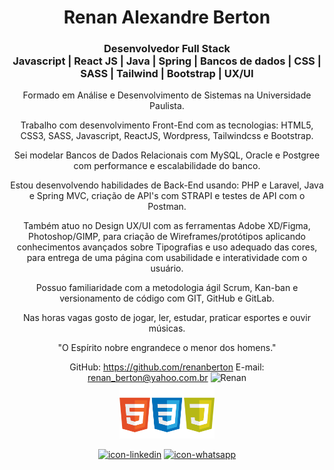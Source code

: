 <div align= "center">

  # Renan Alexandre Berton
  ### Desenvolvedor Full Stack <br> Javascript | React JS | Java | Spring | Bancos de dados | CSS | SASS | Tailwind | Bootstrap | UX/UI

  Formado em Análise e Desenvolvimento de Sistemas na Universidade Paulista.

  Trabalho com desenvolvimento Front-End com as tecnologias: HTML5, CSS3, SASS, Javascript, ReactJS, Wordpress, Tailwindcss e Bootstrap.

  Sei modelar Bancos de Dados Relacionais com MySQL, Oracle e Postgree com performance e escalabilidade do banco.

  Estou desenvolvendo habilidades de Back-End usando: PHP e Laravel, Java e Spring MVC, criação de API's com STRAPI e testes de API com o Postman.

  Também atuo no Design UX/UI com as ferramentas Adobe XD/Figma, Photoshop/GIMP, para criação de Wireframes/protótipos aplicando conhecimentos avançados sobre Tipografias e uso adequado das cores, para entrega de uma página com usabilidade e interatividade com o usuário.

  Possuo familiaridade com a metodologia ágil Scrum, Kan-ban e versionamento de código com GIT, GitHub e GitLab.

  Nas horas vagas gosto de jogar, ler, estudar, praticar esportes e ouvir músicas.

  "O Espírito nobre engrandece o menor dos homens."


  GitHub: https://github.com/renanberton
  E-mail: renan_berton@yahoo.com.br
  <img alt="Renan" height="auto" width="30%" src= "https://github-readme-stats.vercel.app/api/top-langs/?username=renanberton&themes=dark"><br>
  <img alt="Renan" height="auto" width="30%" src= "https://github.com/renanberton/renanberton/blob/main/icones.png">
</div>

<div align= "center" style="display: inline_block; width:100%; height:auto">
  
  [![icon-linkedin](https://img.shields.io/badge/LinkedIn-0077B5?style=for-the-badge&logo=linkedin&logoColor=white)](https://www.linkedin.com/in/renan-alexandre-berton-565620142/)
  [![icon-whatsapp](https://img.shields.io/badge/WhatsApp-25D366?style=for-the-badge&logo=whatsapp&logoColor=white)](https://wa.me/5511976573355)
 
</div>


